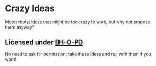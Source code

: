 Crazy Ideas
===========

Moon shots; ideas that might be too crazy to work, but why not propose them anyway?


Licensed under [BH-0-PD](https://github.com/BlueHuskyStudios/Licenses/blob/master/Licenses/BH-0-PD.txt)
-------------------------------------------------------------------------------------------------------

No need to ask for permission; take these ideas and run with them if you want!
